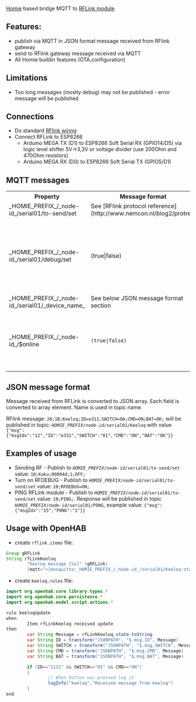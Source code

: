 [Homie](https://github.com/marvinroger/homie) based bridge MQTT to [RFLink module](http://www.nemcon.nl/blog2)

## Features:
* publish via MQTT in JSON format message received from RFlink gateway
* send to RFlink gateway message received via MQTT
* All Homie buildin features (OTA,configuration)

## Limitations
  * Too long messages (mostly debug) may not be published - error message will be published

## Connections

* Do standard [RFlink wiring](http://www.nemcon.nl/blog2/wiring)
* Connect RFLink to ESP8266
  * Arduino MEGA TX (D1) to ESP8266 Soft Serial RX (GPIO14/D5) via logic level shifter 5V->3,3V or voltage divider (use 200Ohm and 470Ohm resistors)
  * Arduino MEGA RX (D0) to ESP8266 Soft Serial TX (GPIO5/D1)


## MQTT messages

<table>
<tr>
  <th>Property</th>
  <th>Message format</th>
  <th>Direction</th>
  <th>Description</th>
</tr>
<tr>
  <td>_HOMIE_PREFIX_/_node-id_/serial01/to-send/set</td>
  <td>See [RFlink protocol reference](http://www.nemcon.nl/blog2/protref) </td>
  <td>Controller → Device</td>
  <td></td>
</tr>
<tr>
  <td>_HOMIE_PREFIX_/_node-id_/serial01/debug/set</td>
  <td>(true|false)</td>
  <td>Controller → Device</td>
  <td>Enable debug mode - raw RFlink will be published, even it was not parsed by converter</td>
</tr>
<tr>
  <td>_HOMIE_PREFIX_/_node-id_/serial01/_device_name_</td>
  <td>See below JSON message format section</td>
  <td>Device → Controller</td>
  <td></td>
</tr>
<tr>
</tr>
<tr>
  <td>_HOMIE_PREFIX_/_node-id_/$online</td>
  <td><code>(true|false)</code></td>
  <td>Device → Controller</td>
  <td><code>/true</code> when the device is online, <code>false</code> when the device is offline (through LWT)</td>
</tr>
</table>

## JSON message format

Message received from RFLink is converted to JSON array. Each field is converted to array element. Name is used in topic name.

RFlink message: <code>20;1B;Keeloq;ID=e311;SWITCH=0A;CMD=ON;BAT=OK;</code> will be published in topic:
<code>_HOMIE_PREFIX_/_node-id_/serial01/Keeloq</code> with value <code>{"msg":{"msgIdx":"12","ID":"e331","SWITCH":"01","CMD":"ON","BAT":"OK"}}</code>

## Examples of usage

* Sending RF - Publish to <code>_HOMIE_PREFIX_/_node-id_/serial01/to-send/set</code> value: <code>10;Kaku;00004d;1;OFF;</code>
* Turn on RFDEBUG - Publish to <code>_HOMIE_PREFIX_/_node-id_/serial01/to-send/set</code> value: <code>10;RFDEBUG=ON;</code>
* PING RFLink module - Publish to <code>_HOMIE_PREFIX_/_node-id_/serial01/to-send/set</code> value: <code>10;PING;</code>. Response will be published in topic <code>_HOMIE_PREFIX_/_node-id_/serial01/PONG</code>, example value: <code>{"msg":{"msgIdx":"15","PONG":"1"}}</code>

## Usage with OpenHAB

* create <code>rflink.items</code> file:
```java
Group gRFLink
String rfLinkKeeloq
        "Keeloq message [%s]" (gRFLink)
        {mqtt="<[mosquitto:_HOMIE_PREFIX_/_node-id_/serial01/Keeloq:state:default]"}
```

* create <code>keeloq.rules</code> file:
```java
import org.openhab.core.library.types.*
import org.openhab.core.persistence.*
import org.openhab.model.script.actions.*

rule keeloqUpdate
when
        Item rfLinkKeeloq received update
then
        var String Message = rfLinkKeeloq.state.toString
        var String ID = transform("JSONPATH", "$.msg.ID", Message)
        var String SWITCH = transform("JSONPATH", "$.msg.SWITCH", Message)
        var String CMD = transform("JSONPATH", "$.msg.CMD", Message)
        var String BAT = transform("JSONPATH", "$.msg.BAT", Message)

        if (ID=="1111" && SWITCH=="01" && CMD=="ON")
        {
                // When button was pressed log it
                logInfo("keeloq","Received message from keeloq")
        }
end

```
